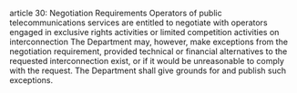 article 30: Negotiation Requirements
Operators of public telecommunications services are entitled to negotiate with operators engaged in exclusive rights activities or limited competition activities on interconnection The Department may, however, make exceptions from the negotiation requirement, provided technical or financial alternatives to the requested interconnection exist, or if it would be unreasonable to comply with the request. The Department shall give grounds for and publish such exceptions.
<ul>
</ul>
